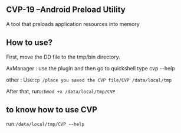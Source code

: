 CVP-19 –Android Preload Utility
---
A tool that preloads application resources into memory 

How to use? 
---
First, move the DD file to the tmp/bin directory.

AxManager : use the plugin and then go to quickshell type cvp --help

other :
Use:```cp /place you saved the CVP file/CVP /data/local/tmp ```

After that, 
run:```chmod +x /data/local/tmp/CVP ```

to know how to use CVP
---
run:```/data/local/tmp/CVP --help ```
